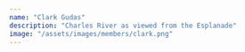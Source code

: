 ```yaml
---
name: "Clark Gudas"
description: "Charles River as viewed from the Esplanade"
image: "/assets/images/members/clark.png"
---
```

